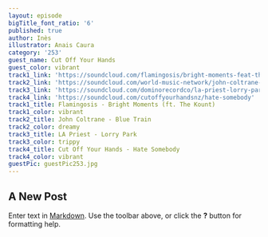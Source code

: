 ```yaml
---
layout: episode
bigTitle_font_ratio: '6'
published: true
author: Inès
illustrator: Anais Caura
category: '253'
guest_name: Cut Off Your Hands
guest_color: vibrant
track1_link: 'https://soundcloud.com/flamingosis/bright-moments-feat-the-kount'
track2_link: 'https://soundcloud.com/world-music-network/john-coltrane-blue-train-from'
track3_link: 'https://soundcloud.com/dominorecordco/la-priest-lorry-park'
track4_link: 'https://soundcloud.com/cutoffyourhandsnz/hate-somebody'
track1_title: Flamingosis - Bright Moments (ft. The Kount)
track1_color: vibrant
track2_title: John Coltrane - Blue Train
track2_color: dreamy
track3_title: LA Priest - Lorry Park
track3_color: trippy
track4_title: Cut Off Your Hands - Hate Somebody
track4_color: vibrant
guestPic: guestPic253.jpg
---
```


## A New Post

Enter text in [Markdown](http://daringfireball.net/projects/markdown/). Use the toolbar above, or click the **?** button for formatting help.
